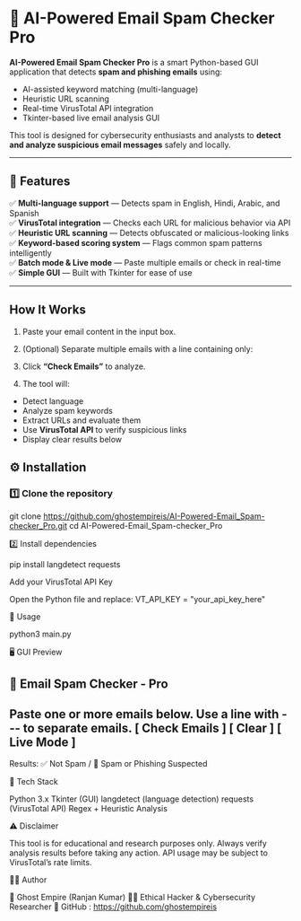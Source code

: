 # 📧 AI-Powered Email Spam Checker Pro

**AI-Powered Email Spam Checker Pro** is a smart Python-based GUI application that detects **spam and phishing emails** using:
- AI-assisted keyword matching (multi-language)
- Heuristic URL scanning
- Real-time VirusTotal API integration
- Tkinter-based live email analysis GUI

This tool is designed for cybersecurity enthusiasts and analysts to **detect and analyze suspicious email messages** safely and locally.

---

## 🚀 Features

✅ **Multi-language support** — Detects spam in English, Hindi, Arabic, and Spanish  
✅ **VirusTotal integration** — Checks each URL for malicious behavior via API  
✅ **Heuristic URL scanning** — Detects obfuscated or malicious-looking links  
✅ **Keyword-based scoring system** — Flags common spam patterns intelligently  
✅ **Batch mode & Live mode** — Paste multiple emails or check in real-time  
✅ **Simple GUI** — Built with Tkinter for ease of use  

---

## How It Works

1. Paste your email content in the input box.  
2. (Optional) Separate multiple emails with a line containing only:

3. Click **“Check Emails”** to analyze.  
4. The tool will:
- Detect language  
- Analyze spam keywords  
- Extract URLs and evaluate them  
- Use **VirusTotal API** to verify suspicious links  
- Display clear results below  



## ⚙️ Installation

### 1️⃣ Clone the repository

git clone https://github.com/ghostempireis/AI-Powered-Email_Spam-checker_Pro.git
cd AI-Powered-Email_Spam-checker_Pro

2️⃣ Install dependencies

pip install langdetect requests


Add your VirusTotal API Key

Open the Python file and replace:
VT_API_KEY = "your_api_key_here"



🧩 Usage

python3 main.py


🖥️ GUI Preview

📧 Email Spam Checker - Pro
-------------------------------------------
Paste one or more emails below.
Use a line with --- to separate emails.
[ Check Emails ] [ Clear ] [ Live Mode ]
-------------------------------------------
Results:
✅ Not Spam / 🚫 Spam or Phishing Suspected


🧠 Tech Stack

Python 3.x
Tkinter (GUI)
langdetect (language detection)
requests (VirusTotal API)
Regex + Heuristic Analysis

⚠️ Disclaimer

This tool is for educational and research purposes only.
Always verify analysis results before taking any action.
API usage may be subject to VirusTotal’s rate limits.

👨‍💻 Author

👾 Ghost Empire (Ranjan Kumar)
🧑‍💻 Ethical Hacker & Cybersecurity Researcher
🔗 GitHub : https://github.com/ghostempireis
